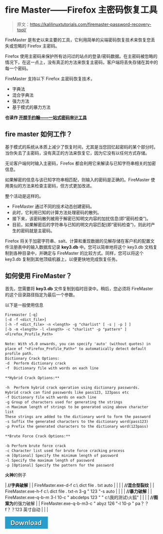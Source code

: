 # fire Master——Firefox 主密码恢复工具

> 原文：<https://kalilinuxtutorials.com/firemaster-password-recovery-tool/>

FireMaster 是有史以来主要的工具，它利用简单的尖端密码恢复技术来恢复您丢失或忽略的 Firefox 主密码。

Firefox 使用主密码来保护所有访问过的站点的登录/密码数据。在主密码被忽略的情况下，在这一点上，没有真正的方法来恢复主密码，客户端将丢失存储在其中的每一个密码。

FireMaster 支持以下 Firefox 主密码恢复技术，

*   字典法
*   混合字典法
*   强力方法
*   基于模式的暴力方法

**也读作 [开膛手约翰——一站式密码审计工具](https://kalilinuxtutorials.com/johnny/)**

## **fire master 如何工作？**

基于模式的系统从本质上减少了恢复时间，尤其是当您回忆起密码的某个部分时。当你失去了主密码，没有真正的方法来恢复它，因为它没有以任何方式存储。

无论客户端何时输入主密码，Firefox 都会利用它来解读与已知字符串相关的加密信息。

如果解密的信息与该已知字符串相匹配，则输入的密码是正确的。FireMaster 使用类似的方法来检查主密码，但方式更加改进。

整个活动是这样的。

*   FireMaster 通过不同的技术动态创建密码。
*   此时，它利用已知的计算方法处理密码的散列。
*   接下来，该密码散列被用于解密已知明文内容的加扰信息(即“密码检查”)。
*   目前，如果解密后的字符串与已知的明文内容匹配(即“密码检查”)，则此时产生的密码就是主密码。

Firefox 将关于加密字符串、salt、计算和重现数据的见解存储在客户机的配置文件注册表中的输入数据库记录 **key3.db** 中。您可以简单地将这个 key3.db 文档复制到各种目录中，并确定与 FireMaster 的比较方式。同样，您可以将这个 key3.db 复制到其他顶级机器上，以便更快地完成恢复任务。

## **如何使用 FireMaster？**

首先，您需要将 **key3.db** 文件复制到临时目录中。稍后，您必须将 FireMaster 的这个目录路径指定为最后一个参数。

以下是一般使用信息

```
Firemaster [-q]
[-d -f <dict_file>]
[-h -f <dict_file> -n <length> -g "charlist" [ -s | -p ] ]
[-b -m <length> -l <length> -c "charlist" -p "pattern" ]
<Firefox_Profile_Path>

Note: With v5.0 onwards, you can specify 'auto' (without quotes) in place of "<Firefox_Profile_Path>" to automatically detect default profile path.
Dictionary Crack Options:
-d  Perform dictionary crack
-f  Dictionary file with words on each line

**Hybrid Crack Options:**

-h  Perform hybrid crack operation using dictionary passwords.
Hybrid crack can find passwords like pass123, 123pass etc
-f Dictionary file with words on each line
-g Group of characters used for generating the strings
-n Maximum length of strings to be generated using above character list
These strings are added to the dictionary word to form the password
-s Suffix the generated characters to the dictionary word(pass123)
-p Prefix the generated characters to the dictionary word(123pass)

**Brute Force Crack Options:**

-b Perform brute force crack
-c Character list used for brute force cracking process
-m [Optional] Specify the minimum length of password
-l Specify the maximum length of password
-p [Optional] Specify the pattern for the password
```

**火神**的例子

| **//字典破解** |
| FireMaster.exe-d-f c:\ dict file . txt auto |
|  |
| **//混合型裂纹** |
| FireMaster.exe-h-f c:\ dict file . txt-n 3-g " 123 "-s auto |
|  |
| **//暴力破解** |
| FireMaster.exe-q-b-m 3-l 10-c " abcdetps 123 " " c:\我的测试\火狐" |
|  |
| **//图案为**的强力破解 |
| FireMaster.exe-q-b-m3-c " abyz 126 "-l 10-p " pa？？f？？123 英寸自动 |
|  |

[![](img//d861a9096555aeb1980fc054015933d7.png)](https://securityxploded.com/firemaster.php)